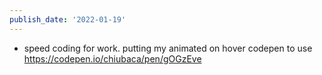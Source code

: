 ```yaml
---
publish_date: '2022-01-19'
---
```

- speed coding for work. putting my animated on hover codepen to use https://codepen.io/chiubaca/pen/gOGzEve

